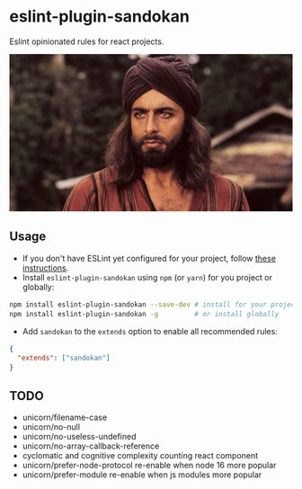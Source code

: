 # eslint-plugin-sandokan

Eslint opinionated rules for react projects.

![Sandokan](sandokan.jpg)

## Usage

- If you don't have ESLint yet configured for your project, follow [these instructions](https://github.com/eslint/eslint#installation-and-usage).
- Install `eslint-plugin-sandokan` using `npm` (or `yarn`) for you project or globally:

```sh
npm install eslint-plugin-sandokan --save-dev # install for your project
npm install eslint-plugin-sandokan -g         # or install globally
```

- Add `sandokan` to the `extends` option to enable all recommended rules:

```json
{
  "extends": ["sandokan"]
}
```

## TODO

- unicorn/filename-case
- unicorn/no-null
- unicorn/no-useless-undefined
- unicorn/no-array-callback-reference
- cyclomatic and cognitive complexity counting react component
- unicorn/prefer-node-protocol re-enable when node 16 more popular
- unicorn/prefer-module re-enable when js modules more popular

